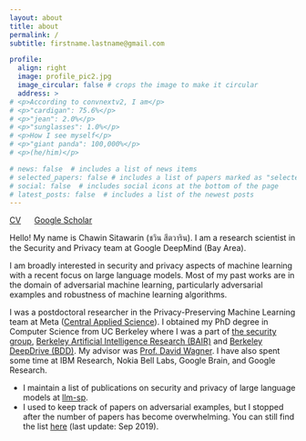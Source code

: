 ```yaml
---
layout: about
title: about
permalink: /
subtitle: firstname.lastname@gmail.com

profile:
  align: right
  image: profile_pic2.jpg
  image_circular: false # crops the image to make it circular
  address: >
# <p>According to convnextv2, I am</p>
# <p>"cardigan": 75.6%</p>
# <p>"jean": 2.0%</p>
# <p>"sunglasses": 1.0%</p>
# <p>How I see myself</p>
# <p>"giant panda": 100,000%</p>
# <p>(he/him)</p>

# news: false  # includes a list of news items
# selected_papers: false # includes a list of papers marked as "selected={true}"
# social: false  # includes social icons at the bottom of the page
# latest_posts: false  # includes a list of the newest posts
---
```


[CV](/assets/pdf/Chawin_Sitawarin_CV.pdf) &nbsp;&nbsp;&nbsp;&nbsp; [Google Scholar](https://scholar.google.com/citations?hl=en&authuser=1&user=AxUAEQ4AAAAJ)

<!-- **I am looking for a full-time researcher or a postdoc position (starting Spring 2024 or after) Please feel free to reach out!** -->

Hello! My name is Chawin Sitawarin (ชวิน สีตวาริน).
I am a research scientist in the Security and Privacy team at Google DeepMind (Bay Area).

I am broadly interested in security and privacy aspects of machine learning with a recent focus on large language models. Most of my past works are in the domain of adversarial machine learning, particularly adversarial examples and robustness of machine learning algorithms.

I was a postdoctoral researcher in the Privacy-Preserving Machine Learning team at Meta ([Central Applied Science](https://research.facebook.com/teams/cas/)).
I obtained my PhD degree in Computer Science from UC Berkeley where I was a part of [the security group](https://security.cs.berkeley.edu/), [Berkeley Artificial Intelligence Research (BAIR)](https://bair.berkeley.edu/) and [Berkeley DeepDrive (BDD)](https://bdd-data.berkeley.edu/).
My advisor was [Prof. David Wagner](https://people.eecs.berkeley.edu/~daw/).
I have also spent some time at IBM Research, Nokia Bell Labs, Google Brain, and Google Research.

<!-- Previously, I graduated from Princeton University in 2018 where I was very fortunate to be advised by [Prof. Prateek Mittal](https://www.princeton.edu/~pmittal/), [Prof. Peter Ramadge](http://faculty.ee.princeton.edu/ramadge/doku.html), and [Prof. Alejandro Rodriguez](http://faculty.ee.princeton.edu/arodriguez/). I was mentored and introduced to adversarial machine learning by [Arjun Bhagoji](https://arjunbhagoji.github.io/). -->

- I maintain a list of publications on security and privacy of large language models at [llm-sp](https://github.com/chawins/llm-sp).
- I used to keep track of papers on adversarial examples, but I stopped after the number of papers has become overwhelming. You can still find the list [here](https://github.com/chawins/Adversarial-Examples-Reading-List) (last update: Sep 2019).
